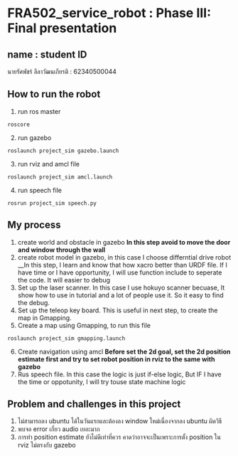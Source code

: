 # FRA502_service_robot : Phase III: Final presentation 

## name : student ID
นายรัศพัชร์ ลีลาวัฒนเกียรติ : 62340500044

## How to run the robot
1. run ros master
~~~~~
roscore
~~~~~
2. run gazebo
~~~~~
roslaunch project_sim gazebo.launch 
~~~~~
3. run rviz and amcl file
~~~~~
roslaunch project_sim amcl.launch 
~~~~~
4. run speech file
~~~~~
rosrun project_sim speech.py 
~~~~~

## My process
1. create world and obstacle in gazebo __In this step avoid to move the door and window through the wall__ 
2. create robot model in gazebo, in this case I choose differntial drive robot __In this step, I learn and know that how xacro better than URDF file. If I have time or I have opportunity, I will use function include to seperate the code. It will easier to debug
3. Set up the laser scanner. In this case I use hokuyo scanner becuase, It show how to use in tutorial and a lot of people use it. So it easy to find the debug.
4. Set up the teleop key board. This is useful in next step, to create the map in Gmapping.
5. Create a map using Gmapping, to run this file
~~~~~
roslaunch project_sim gmapping.launch
~~~~~
6. Create navigation using amcl __Before set the 2d goal, set the 2d position estimate first and try to set robot position in rviz to the same with gazebo__
7. Rus speech file. In this case the logic is just if-else logic, But IF I have the time or oppotunity, I will try touse state machine logic
## Problem and challenges in this project
1. ไม่สามารถลง ubuntu ได้ในวันแรกและต้องลง window ใหม่เนื่องจากลง ubuntu ผิดวิธี
2. พบจอ error เกี่ยว audio เยอะมาก
3. การทำ position estimate ยังไม่ดีเท่าที่ควร คาดว่าอาจจะเป็นเพราะการตั้ง position ใน rviz ไม่ตรงกับ gazebo
